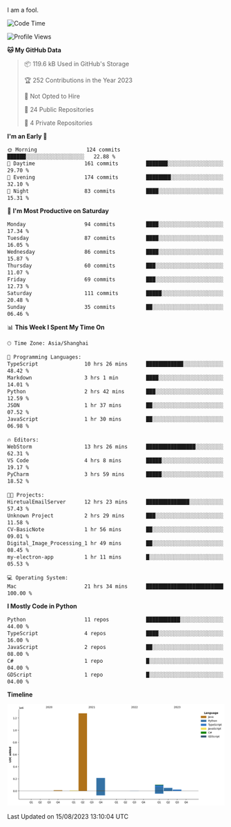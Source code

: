 I am a fool.

<!--START_SECTION:waka-->
![Code Time](http://img.shields.io/badge/Code%20Time-616%20hrs%2035%20mins-blue)

![Profile Views](http://img.shields.io/badge/Profile%20Views-1-blue)

**🐱 My GitHub Data** 

> 📦 119.6 kB Used in GitHub's Storage 
 > 
> 🏆 252 Contributions in the Year 2023
 > 
> 🚫 Not Opted to Hire
 > 
> 📜 24 Public Repositories 
 > 
> 🔑 4 Private Repositories 
 > 
**I'm an Early 🐤** 

```text
🌞 Morning                124 commits         ██████░░░░░░░░░░░░░░░░░░░   22.88 % 
🌆 Daytime                161 commits         ███████░░░░░░░░░░░░░░░░░░   29.70 % 
🌃 Evening                174 commits         ████████░░░░░░░░░░░░░░░░░   32.10 % 
🌙 Night                  83 commits          ████░░░░░░░░░░░░░░░░░░░░░   15.31 % 
```
📅 **I'm Most Productive on Saturday** 

```text
Monday                   94 commits          ████░░░░░░░░░░░░░░░░░░░░░   17.34 % 
Tuesday                  87 commits          ████░░░░░░░░░░░░░░░░░░░░░   16.05 % 
Wednesday                86 commits          ████░░░░░░░░░░░░░░░░░░░░░   15.87 % 
Thursday                 60 commits          ███░░░░░░░░░░░░░░░░░░░░░░   11.07 % 
Friday                   69 commits          ███░░░░░░░░░░░░░░░░░░░░░░   12.73 % 
Saturday                 111 commits         █████░░░░░░░░░░░░░░░░░░░░   20.48 % 
Sunday                   35 commits          ██░░░░░░░░░░░░░░░░░░░░░░░   06.46 % 
```


📊 **This Week I Spent My Time On** 

```text
🕑︎ Time Zone: Asia/Shanghai

💬 Programming Languages: 
TypeScript               10 hrs 26 mins      ████████████░░░░░░░░░░░░░   48.42 % 
Markdown                 3 hrs 1 min         ████░░░░░░░░░░░░░░░░░░░░░   14.01 % 
Python                   2 hrs 42 mins       ███░░░░░░░░░░░░░░░░░░░░░░   12.59 % 
JSON                     1 hr 37 mins        ██░░░░░░░░░░░░░░░░░░░░░░░   07.52 % 
JavaScript               1 hr 30 mins        ██░░░░░░░░░░░░░░░░░░░░░░░   06.98 % 

🔥 Editors: 
WebStorm                 13 hrs 26 mins      ████████████████░░░░░░░░░   62.31 % 
VS Code                  4 hrs 8 mins        █████░░░░░░░░░░░░░░░░░░░░   19.17 % 
PyCharm                  3 hrs 59 mins       █████░░░░░░░░░░░░░░░░░░░░   18.52 % 

🐱‍💻 Projects: 
HiretualEmailServer      12 hrs 23 mins      ██████████████░░░░░░░░░░░   57.43 % 
Unknown Project          2 hrs 29 mins       ███░░░░░░░░░░░░░░░░░░░░░░   11.58 % 
CV-BasicNote             1 hr 56 mins        ██░░░░░░░░░░░░░░░░░░░░░░░   09.01 % 
Digital_Image_Processing_1 hr 49 mins        ██░░░░░░░░░░░░░░░░░░░░░░░   08.45 % 
my-electron-app          1 hr 11 mins        █░░░░░░░░░░░░░░░░░░░░░░░░   05.53 % 

💻 Operating System: 
Mac                      21 hrs 34 mins      █████████████████████████   100.00 % 
```

**I Mostly Code in Python** 

```text
Python                   11 repos            ███████████░░░░░░░░░░░░░░   44.00 % 
TypeScript               4 repos             ████░░░░░░░░░░░░░░░░░░░░░   16.00 % 
JavaScript               2 repos             ██░░░░░░░░░░░░░░░░░░░░░░░   08.00 % 
C#                       1 repo              █░░░░░░░░░░░░░░░░░░░░░░░░   04.00 % 
GDScript                 1 repo              █░░░░░░░░░░░░░░░░░░░░░░░░   04.00 % 
```



**Timeline**

![Lines of Code chart](https://raw.githubusercontent.com/VeejaLiu/VeejaLiu/master/assets/bar_graph.png)


 Last Updated on 15/08/2023 13:10:04 UTC
<!--END_SECTION:waka-->

